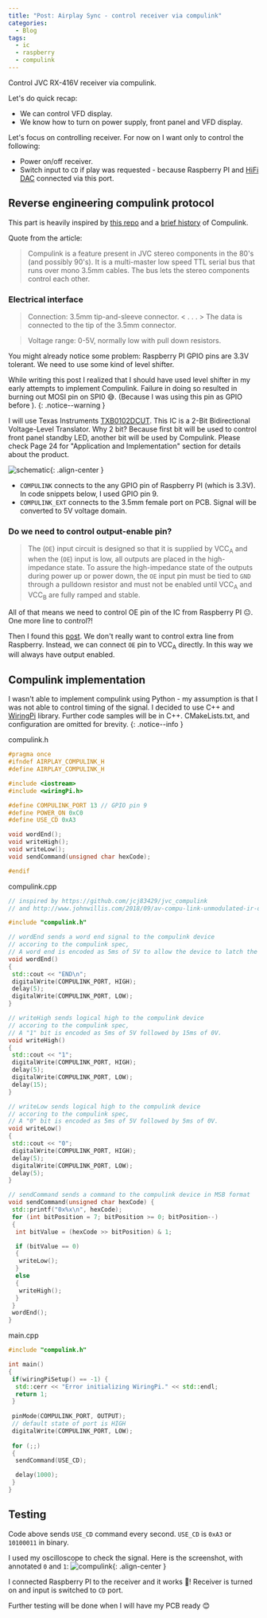 ```yaml
---
title: "Post: Airplay Sync - control receiver via compulink"
categories:
  - Blog
tags:
  - ic
  - raspberry
  - compulink
---
```


Control JVC RX-416V receiver via compulink.

Let's do quick recap:

- We can control VFD display.
- We know how to turn on power supply, front panel and VFD display.

Let's focus on controlling receiver. For now on I want only to control the following:

- Power on/off receiver.
- Switch input to `CD` if play was requested - because Raspberry PI and [HiFi DAC](https://www.raspberrypi.com/products/dac-pro/) connected via this port.

## Reverse engineering compulink protocol

This part is heavily inspired by [this repo](https://github.com/jcj83429/jvc_compulink) and a [brief history](http://www.johnwillis.com/2018/09/av-compu-link-unmodulated-ir-daisy.html) of Compulink.

Quote from the article:
>Compulink is a feature present in JVC stereo components in the 80's (and possibly 90's). It is a multi-master low speed TTL serial bus that runs over mono 3.5mm cables. The bus lets the stereo components control each other.

### Electrical interface

> Connection: 3.5mm tip-and-sleeve connector. < . . . > The data is connected to the tip of the 3.5mm connector.

> Voltage range: 0-5V, normally low with pull down resistors.

You might already notice some problem: Raspberry PI GPIO pins are 3.3V tolerant. We need to use some kind of level shifter.

While writing this post I realized that I should have used level shifter in my early attempts to implement Compulink. Failure in doing so resulted in burning out MOSI pin on SPI0 😅. (Because I was using this pin as GPIO before ).
{: .notice--warning }

I will use Texas Instruments [TXB0102DCUT](/assets/pdfs/2303011207_Texas-Instruments-TXB0102DCUT_C2677366.pdf). This IC is a  2-Bit Bidirectional Voltage-Level Translator. Why 2 bit? Because first bit will be used to control front panel standby LED, another bit will be used by Compulink. Please check Page 24 for "Application and Implementation" section for details about the product.

![schematic](/assets/images/19012024-1543-compulink.PNG){: .align-center }

- `COMPULINK` connects to the any GPIO pin of Raspberry PI (which is 3.3V). In code snippets below, I used GPIO pin 9.
- `COMPULINK_EXT` connects to the 3.5mm female port on PCB. Signal will be converted to 5V voltage domain.

### Do we need to control output-enable pin?

>The (`OE`) input circuit is designed so that it is supplied by VCC<sub>A</sub> and when the (`OE`) input is low, all outputs are placed in the high-impedance state. To assure the high-impedance state of the outputs during power up or power down, the `OE` input pin must be tied to `GND` through a pulldown resistor and must not be enabled until VCC<sub>A</sub> and VCC<sub>B</sub> are fully ramped and stable.

All of that means we need to control OE pin of the IC from Raspberry PI 😐. One more line to control?!

Then I found this [post](https://e2e.ti.com/support/logic-group/logic/f/logic-forum/287674/txs0102-pull-up-resistor-on-oe-pin). We don't really want to control extra line from Raspberry. Instead, we can connect `OE` pin to VCC<sub>A</sub> directly. In this way we will always have output enabled.

## Compulink implementation

I wasn't able to implement compulink using Python - my assumption is that I was not able to control timing of the signal. I decided to use C++ and [WiringPi](https://github.com/WiringPi) library. Further code samples will be in C++. CMakeLists.txt, and configuration are omitted for brevity.
{: .notice--info }

compulink.h

```cpp
#pragma once
#ifndef AIRPLAY_COMPULINK_H
#define AIRPLAY_COMPULINK_H

#include <iostream>
#include <wiringPi.h>

#define COMPULINK_PORT 13 // GPIO pin 9
#define POWER_ON 0xC0
#define USE_CD 0xA3

void wordEnd();
void writeHigh();
void writeLow();
void sendCommand(unsigned char hexCode);

#endif
```

compulink.cpp

```cpp
// inspired by https://github.com/jcj83429/jvc_compulink
// and http://www.johnwillis.com/2018/09/av-compu-link-unmodulated-ir-daisy.html

#include "compulink.h"

// wordEnd sends a word end signal to the compulink device
// accoring to the compulink spec,
// A word end is encoded as 5ms of 5V to allow the device to latch the data.
void wordEnd()
{
 std::cout << "END\n";
 digitalWrite(COMPULINK_PORT, HIGH);
 delay(5);
 digitalWrite(COMPULINK_PORT, LOW);
}

// writeHigh sends logical high to the compulink device
// accoring to the compulink spec, 
// A "1" bit is encoded as 5ms of 5V followed by 15ms of 0V.
void writeHigh()
{
 std::cout << "1";
 digitalWrite(COMPULINK_PORT, HIGH);
 delay(5);
 digitalWrite(COMPULINK_PORT, LOW);
 delay(15);
}

// writeLow sends logical high to the compulink device
// accoring to the compulink spec, 
// A "0" bit is encoded as 5ms of 5V followed by 5ms of 0V.
void writeLow()
{
 std::cout << "0";
 digitalWrite(COMPULINK_PORT, HIGH);
 delay(5);
 digitalWrite(COMPULINK_PORT, LOW);
 delay(5);
}

// sendCommand sends a command to the compulink device in MSB format
void sendCommand(unsigned char hexCode) {
 std::printf("0x%x\n", hexCode);
 for (int bitPosition = 7; bitPosition >= 0; bitPosition--)
 {
  int bitValue = (hexCode >> bitPosition) & 1;

  if (bitValue == 0)
  {
   writeLow();
  }
  else
  {
   writeHigh();
  }
 }
 wordEnd();
}
```

main.cpp

```cpp
#include "compulink.h"

int main()
{
 if(wiringPiSetup() == -1) {
  std::cerr << "Error initializing WiringPi." << std::endl;
  return 1;
 }
 
 pinMode(COMPULINK_PORT, OUTPUT);
 // default state of port is HIGH
 digitalWrite(COMPULINK_PORT, LOW);
 
 for (;;)
 {
  sendCommand(USE_CD);

  delay(1000);
 }
}
```

## Testing

Code above sends `USE_CD` command every second.
`USE_CD` is `0xA3` or `10100011` in binary.

I used my oscilloscope to check the signal. Here is the screenshot, with annotated `0` and `1`:
![compulink](/assets/images/DS1Z_QuickPrint5.png){: .align-center }

I connected Raspberry PI to the receiver and it works 🎉! Receiver is turned on and input is switched to `CD` port.

Further testing will be done when I will have my PCB ready 😊
